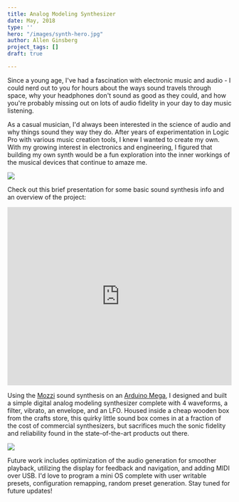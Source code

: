 ```yaml
---
title: Analog Modeling Synthesizer
date: May, 2018
type: ''
hero: "/images/synth-hero.jpg"
author: Allen Ginsberg
project_tags: []
draft: true

---
```

Since a young age, I've had a fascination with electronic music and audio - I could nerd out to you for hours about the ways sound travels through space, why your headphones don't sound as good as they could, and how you're probably missing out on lots of audio fidelity in your day to day music listening.

As a casual musician, I'd always been interested in the science of audio and why things sound they way they do. After years of experimentation in Logic Pro with various music creation tools, I knew I wanted to create my own. With my growing interest in electronics and engineering, I figured that building my own synth would be a fun exploration into the inner workings of the musical devices that continue to amaze me.

![](/images/synth-1-s-copy.jpg)

Check out this brief presentation for some basic sound synthesis info and an overview of the project:

<iframe src="https://docs.google.com/presentation/d/e/2PACX-1vS-mpK0e4ZErw582ndguATDY4TfpFGlfao0bSU5eKwLv8crZvyeopRxYaiwYD1IpnGmK8W1GwCS8Qkl/embed?start=true&loop=true&delayms=5000" frameborder="0" width="100%" height="400px" allowfullscreen="true" mozallowfullscreen="true" webkitallowfullscreen="true"></iframe>

Using the [Mozzi](https://sensorium.github.io/Mozzi/) sound synthesis on an [Arduino Mega](https://store.arduino.cc/usa/mega-2560-r3), I designed and built a simple digital analog modeling synthesizer complete with 4 waveforms, a filter, vibrato, an envelope, and an LFO. Housed inside a cheap wooden box from the crafts store, this quirky little sound box comes in at a fraction of the cost of commercial synthesizers, but sacrifices much the sonic fidelity and reliability found in the state-of-the-art products out there.

![](/images/synth-2.jpg)

Future work includes optimization of the audio generation for smoother playback, utilizing the display for feedback and navigation, and adding MIDI over USB. I'd love to program a mini OS complete with user writable presets, configuration remapping, random preset generation. Stay tuned for future updates!